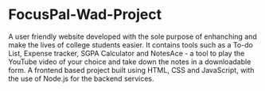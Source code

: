 # FocusPal-Wad-Project

A user friendly website developed with the sole purpose of enhanching and make the lives of college students easier. It contains tools such as a To-do List, Expense tracker, SGPA Calculator and NotesAce - a tool to play the YouTube video of your choice and take down the notes in a downloadable form. A frontend based project built using HTML, CSS and JavaScript, with the use of Node.js for the backend services. 

